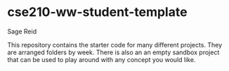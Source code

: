 # cse210-ww-student-template
Sage Reid

This repository contains the starter code for many different projects. They are arranged folders by week. There is also an an empty sandbox project that can be used to play around with any concept you would like.
